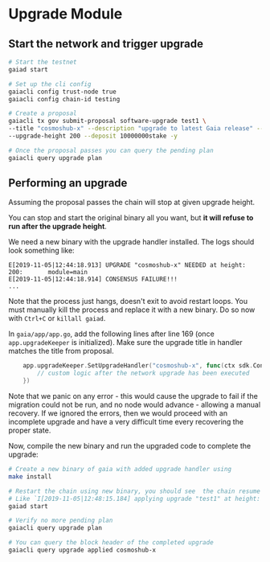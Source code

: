 # Upgrade Module

## Start the network and trigger upgrade

```bash
# Start the testnet
gaiad start

# Set up the cli config
gaiacli config trust-node true
gaiacli config chain-id testing

# Create a proposal
gaiacli tx gov submit-proposal software-upgrade test1 \
--title "cosmoshub-x" --description "upgrade to latest Gaia release" --from validator \
--upgrade-height 200 --deposit 10000000stake -y

# Once the proposal passes you can query the pending plan
gaiacli query upgrade plan
```

## Performing an upgrade

Assuming the proposal passes the chain will stop at given upgrade height.

You can stop and start the original binary all you want, but **it will refuse to
run after the upgrade height**.

We need a new binary with the upgrade handler installed. The logs should look
something like:

```shell
E[2019-11-05|12:44:18.913] UPGRADE "cosmoshub-x" NEEDED at height: 200:       module=main
E[2019-11-05|12:44:18.914] CONSENSUS FAILURE!!!
...
```

Note that the process just hangs, doesn't exit to avoid restart loops. You must
manually kill the process and replace it with a new binary. Do so now with
`Ctrl+C` or `killall gaiad`.

In `gaia/app/app.go`, add the following lines after line 169 (once
`app.upgradeKeeper` is initialized). Make sure the upgrade title in handler matches the title from proposal.

```go
    app.upgradeKeeper.SetUpgradeHandler("cosmoshub-x", func(ctx sdk.Context, plan upgrade.Plan) {
        // custom logic after the network upgrade has been executed
    })
```

Note that we panic on any error - this would cause the upgrade to fail if the
migration could not be run, and no node would advance - allowing a manual recovery.
If we ignored the errors, then we would proceed with an incomplete upgrade and
have a very difficult time every recovering the proper state.

Now, compile the new binary and run the upgraded code to complete the upgrade:

```bash
# Create a new binary of gaia with added upgrade handler using
make install

# Restart the chain using new binary, you should see  the chain resume from the upgrade height
# Like `I[2019-11-05|12:48:15.184] applying upgrade "test1" at height: 200      module=main`
gaiad start

# Verify no more pending plan
gaiacli query upgrade plan

# You can query the block header of the completed upgrade
gaiacli query upgrade applied cosmoshub-x
```
